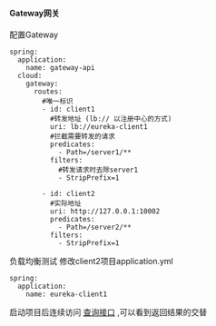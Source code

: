 #### Gateway网关

配置Gateway

```
spring:
  application:
    name: gateway-api
  cloud:
    gateway:
      routes:
        #唯一标识
        - id: client1
          #转发地址 (lb:// 以注册中心的方式)
          uri: lb://eureka-client1
          #拦截需要转发的请求
          predicates:
            - Path=/server1/**
          filters:
            #转发请求时去除server1
            - StripPrefix=1
            
        - id: client2
          #实际地址
          uri: http://127.0.0.1:10002
          predicates:
            - Path=/server2/**
          filters:
            - StripPrefix=1
```
负载均衡测试
修改client2项目application.yml
```
spring:
  application:
    name: eureka-client1
```

启动项目后连续访问 [查询接口](http://127.0.0.1:10000/server1/info) ,可以看到返回结果的交替